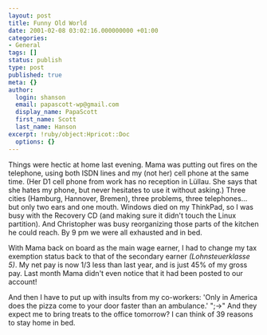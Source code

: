 ```yaml
---
layout: post
title: Funny Old World
date: 2001-02-08 03:02:16.000000000 +01:00
categories:
- General
tags: []
status: publish
type: post
published: true
meta: {}
author:
  login: shanson
  email: papascott-wp@gmail.com
  display_name: PapaScott
  first_name: Scott
  last_name: Hanson
excerpt: !ruby/object:Hpricot::Doc
  options: {}
---
```

<p>Things were hectic at home last evening. Mama was putting out fires on the telephone, using both ISDN lines and my (not her) cell phone at the same time. (Her D1 cell phone from work has no reception in Lüllau. She says that she hates my phone, but never hesitates to use it without asking.) Three cities (Hamburg, Hannover, Bremen), three problems, three telephones... but only two ears and one mouth. Windows died on my ThinkPad, so I was busy with the Recovery CD (and making sure it didn't touch the Linux partition). And Christopher was busy reorganizing those parts of the kitchen he could reach. By 9 pm we were all exhausted and in bed.</p>
<p>With Mama back on board as the main wage earner, I had to change my tax exemption status back to that of the secondary earner <i>(Lohnsteuerklasse 5)</i>. My net pay is now 1/3 less than last year, and is just 45% of my gross pay. Last month Mama didn't even notice that it had been posted to our account!</p>
<p>And then I have to put up with insults from my co-workers: 'Only in America does the pizza come to your door faster than an ambulance.' ";->" And they expect me to bring treats to the office tomorrow? I can think of  39 reasons to stay home in bed.</p>
